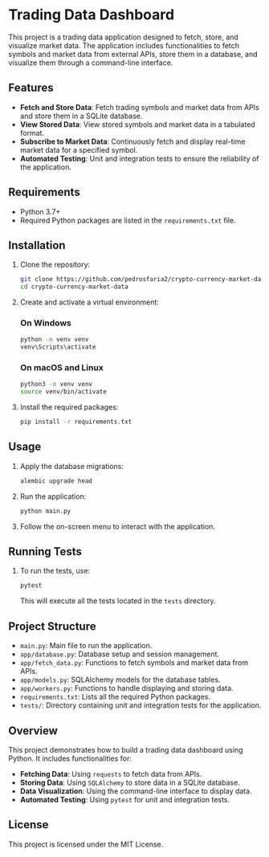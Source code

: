 
# Trading Data Dashboard

This project is a trading data application designed to fetch, store, and visualize market data. The application includes functionalities to fetch symbols and market data from external APIs, store them in a database, and visualize them through a command-line interface.

## Features

- **Fetch and Store Data**: Fetch trading symbols and market data from APIs and store them in a SQLite database.
- **View Stored Data**: View stored symbols and market data in a tabulated format.
- **Subscribe to Market Data**: Continuously fetch and display real-time market data for a specified symbol.
- **Automated Testing**: Unit and integration tests to ensure the reliability of the application.

## Requirements

- Python 3.7+
- Required Python packages are listed in the `requirements.txt` file.

## Installation

1. Clone the repository:

    ```bash
    git clone https://github.com/pedrosfaria2/crypto-currency-market-data.git
    cd crypto-currency-market-data
    ```

2. Create and activate a virtual environment:

    ### On Windows

    ```bash
    python -m venv venv
    venv\Scripts\activate
    ```

    ### On macOS and Linux

    ```bash
    python3 -m venv venv
    source venv/bin/activate
    ```

3. Install the required packages:

    ```bash
    pip install -r requirements.txt
    ```

## Usage

1. Apply the database migrations:

    ```bash
    alembic upgrade head
    ```

2. Run the application:

    ```bash
    python main.py
    ```

3. Follow the on-screen menu to interact with the application.

## Running Tests

1. To run the tests, use:

    ```bash
    pytest
    ```

    This will execute all the tests located in the `tests` directory.

## Project Structure

- `main.py`: Main file to run the application.
- `app/database.py`: Database setup and session management.
- `app/fetch_data.py`: Functions to fetch symbols and market data from APIs.
- `app/models.py`: SQLAlchemy models for the database tables.
- `app/workers.py`: Functions to handle displaying and storing data.
- `requirements.txt`: Lists all the required Python packages.
- `tests/`: Directory containing unit and integration tests for the application.

## Overview

This project demonstrates how to build a trading data dashboard using Python. It includes functionalities for:

- **Fetching Data**: Using `requests` to fetch data from APIs.
- **Storing Data**: Using `SQLAlchemy` to store data in a SQLite database.
- **Data Visualization**: Using the command-line interface to display data.
- **Automated Testing**: Using `pytest` for unit and integration tests.

## License

This project is licensed under the MIT License.
